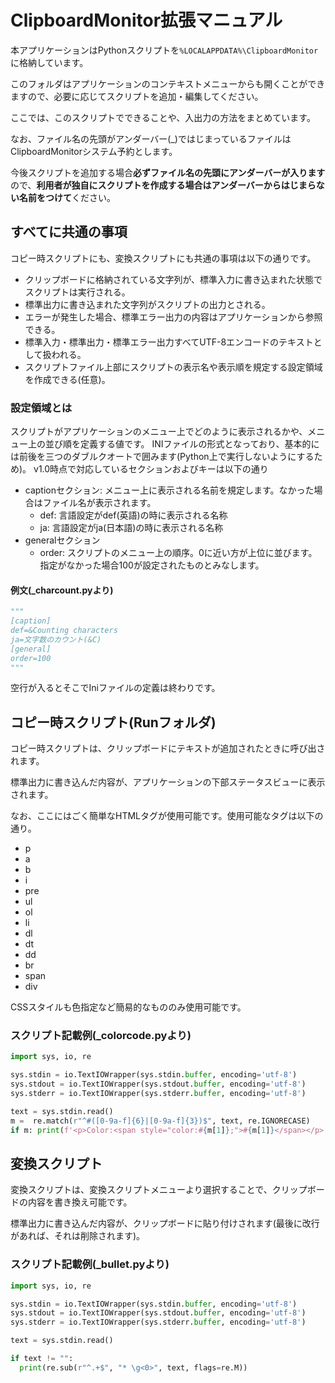 # ClipboardMonitor拡張マニュアル

本アプリケーションはPythonスクリプトを`%LOCALAPPDATA%\ClipboardMonitor`に格納しています。

このフォルダはアプリケーションのコンテキストメニューからも開くことができますので、必要に応じてスクリプトを追加・編集してください。

ここでは、このスクリプトでできることや、入出力の方法をまとめています。

なお、ファイル名の先頭がアンダーバー(_)ではじまっているファイルはClipboardMonitorシステム予約とします。

今後スクリプトを追加する場合**必ずファイル名の先頭にアンダーバーが入ります**ので、**利用者が独自にスクリプトを作成する場合はアンダーバーからはじまらない名前をつけて**ください。

## すべてに共通の事項

コピー時スクリプトにも、変換スクリプトにも共通の事項は以下の通りです。

* クリップボードに格納されている文字列が、標準入力に書き込まれた状態でスクリプトは実行される。
* 標準出力に書き込まれた文字列がスクリプトの出力とされる。
* エラーが発生した場合、標準エラー出力の内容はアプリケーションから参照できる。
* 標準入力・標準出力・標準エラー出力すべてUTF-8エンコードのテキストとして扱われる。
* スクリプトファイル上部にスクリプトの表示名や表示順を規定する設定領域を作成できる(任意)。

### 設定領域とは

スクリプトがアプリケーションのメニュー上でどのように表示されるかや、メニュー上の並び順を定義する値です。
INIファイルの形式となっており、基本的には前後を三つのダブルクオートで囲みます(Python上で実行しないようにするため)。
v1.0時点で対応しているセクションおよびキーは以下の通り

* captionセクション: メニュー上に表示される名前を規定します。なかった場合はファイル名が表示されます。
  * def: 言語設定がdef(英語)の時に表示される名称
  * ja: 言語設定がja(日本語)の時に表示される名称
* generalセクション
  * order: スクリプトのメニュー上の順序。0に近い方が上位に並びます。指定がなかった場合100が設定されたものとみなします。

#### 例文(_charcount.pyより)

```python
"""
[caption]
def=&Counting characters
ja=文字数のカウント(&C)
[general]
order=100
"""

```
空行が入るとそこでIniファイルの定義は終わりです。

## コピー時スクリプト(Runフォルダ)

コピー時スクリプトは、クリップボードにテキストが追加されたときに呼び出されます。

標準出力に書き込んだ内容が、アプリケーションの下部ステータスビューに表示されます。

なお、ここにはごく簡単なHTMLタグが使用可能です。使用可能なタグは以下の通り。

* p
* a
* b
* i
* pre
* ul
* ol
* li
* dl
* dt
* dd
* br
* span
* div

CSSスタイルも色指定など簡易的なもののみ使用可能です。

### スクリプト記載例(_colorcode.pyより)

```python
import sys, io, re

sys.stdin = io.TextIOWrapper(sys.stdin.buffer, encoding='utf-8')
sys.stdout = io.TextIOWrapper(sys.stdout.buffer, encoding='utf-8')
sys.stderr = io.TextIOWrapper(sys.stderr.buffer, encoding='utf-8')

text = sys.stdin.read()
m =  re.match(r"^#([0-9a-f]{6}|[0-9a-f]{3})$", text, re.IGNORECASE)
if m: print(f'<p>Color:<span style="color:#{m[1]};">#{m[1]}</span></p>')
```

## 変換スクリプト

変換スクリプトは、変換スクリプトメニューより選択することで、クリップボードの内容を書き換え可能です。

標準出力に書き込んだ内容が、クリップボードに貼り付けされます(最後に改行があれば、それは削除されます)。

### スクリプト記載例(_bullet.pyより)

```python
import sys, io, re

sys.stdin = io.TextIOWrapper(sys.stdin.buffer, encoding='utf-8')
sys.stdout = io.TextIOWrapper(sys.stdout.buffer, encoding='utf-8')
sys.stderr = io.TextIOWrapper(sys.stderr.buffer, encoding='utf-8')

text = sys.stdin.read()

if text != "":
  print(re.sub(r"^.+$", "* \g<0>", text, flags=re.M))
```
